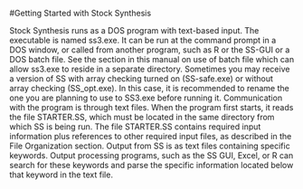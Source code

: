 #Getting Started with Stock Synthesis 

Stock Synthesis runs as a DOS program with text-based input.  The executable is named ss3.exe.  It can be run at the command prompt in a DOS window, or called from another program, such as R or the SS-GUI or a DOS batch file.  See the section in this manual on use of batch file which can allow ss3.exe to reside in a separate directory.  Sometimes you may receive a version of SS with array checking turned on (SS-safe.exe) or without array checking (SS_opt.exe).  In this case, it is recommended to rename the one you are planning to use to SS3.exe before running it.  Communication with the program is through text files.  When the program first starts, it reads the file STARTER.SS, which must be located in the same directory from which SS is being run.  The file STARTER.SS contains required input information plus references to other required input files, as described in the File Organization section.  Output from SS is as text files containing specific keywords.  Output processing programs, such as the SS GUI, Excel, or R can search for these keywords and parse the specific information located below that keyword in the text file. 